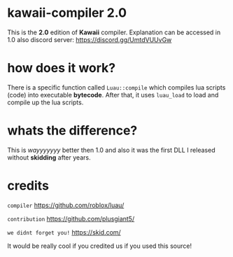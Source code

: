 # kawaii-compiler 2.0

This is the **2.0** edition of **Kawaii** compiler. Explanation can be accessed in 1.0 also discord server: https://discord.gg/UmtdVUUvGw

# how does it work?

There is a specific function called `Luau::compile` which compiles lua scripts (code) into executable **bytecode**. After that, it uses `luau_load` to load and compile up the lua scripts.

# whats the difference?

This is *wayyyyyyy* better then 1.0 and also it was the first DLL I released without **skidding** after years.

# credits

`compiler` https://github.com/roblox/luau/

`contribution` https://github.com/plusgiant5/

`we didnt forget you!` https://skid.com/

It would be really cool if you credited us if you used this source!
